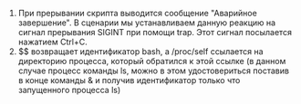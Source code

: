 1) При прерывании скрипта выводится сообщение "Аварийное завершение". В сценарии мы устанавливаем данную реакцию на сигнал прерывания SIGINT при помощи trap. Этот сигнал посылается нажатием Ctrl+C.
2) $$ возвращает идентификатор bash, а /proc/self ссылается на директорию процесса, который обратился к этой ссылке (в данном случае процесс команды ls, можно в этом удостовериться поставив в конце команды & и получив идентификатор только что запущенного процесса ls)


